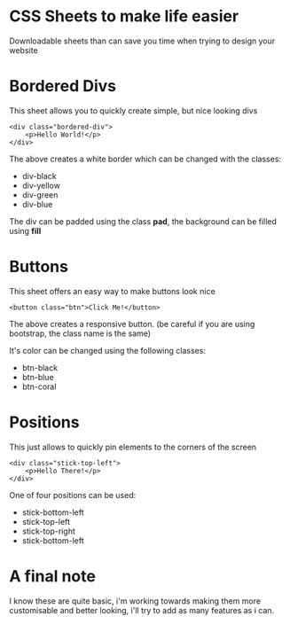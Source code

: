 # CSS Sheets to make life easier

Downloadable sheets than can save you time when trying to design your website

# Bordered Divs

This sheet allows you to quickly create simple, but nice looking divs

    <div class="bordered-div">
        <p>Hello World!</p>
    </div>
    
    
The above creates a white border which can be changed with the classes:
- div-black
- div-yellow
- div-green
- div-blue

The div can be padded using the class **pad**, the background can be filled using **fill**

# Buttons

This sheet offers an easy way to make buttons look nice

    <button class="btn">Click Me!</button>
    
    
The above creates a responsive button. (be careful if you are using bootstrap, the class name is the same)

It's color can be changed using the following classes:
- btn-black
- btn-blue
- btn-coral

# Positions

This just allows to quickly pin elements to the corners of the screen

    <div class="stick-top-left">
        <p>Hello There!</p>
    </div>
    
One of four positions can be used:
- stick-bottom-left
- stick-top-left
- stick-top-right
- stick-bottom-left

# A final note

I know these are quite basic, i'm working towards making them more customisable and better looking, i'll try to add as many features as i can.
